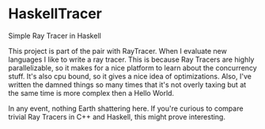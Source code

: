 # HaskellTracer
Simple Ray Tracer in Haskell
 
This project is part of the pair with RayTracer. When I evaluate new languages I like to write a ray tracer. This is because 
Ray Tracers are highly parallelizable, so it makes for a nice platform to learn about the concurrency stuff. It's also cpu
bound, so it gives a nice idea of optimizations. Also, I've written the damned things so many times that it's not overly taxing
but at the same time is more complex then a Hello World.

In any event, nothing Earth shattering here. If you're curious to compare trivial Ray Tracers in C++ and Haskell, this might prove
interesting.
